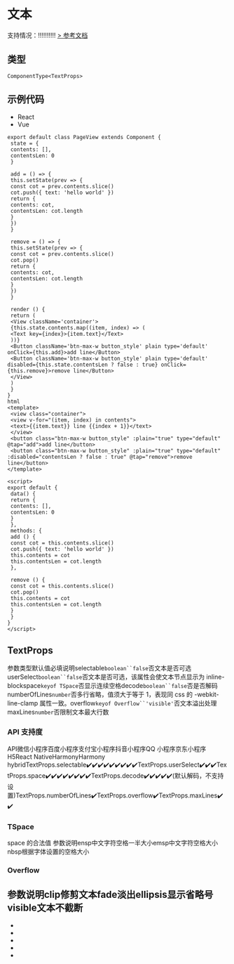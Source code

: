 # 文本
支持情况：!!!!!!!!!!
[> 参考文档
](https://developers.weixin.qq.com/miniprogram/dev/component/text.html)
## 类型[​](text.html#类型)
```tsx
ComponentType<TextProps>
```

## 示例代码[​](text.html#示例代码)

- React
- Vue
```tsx
export default class PageView extends Component {
 state = {
 contents: [],
 contentsLen: 0
 }

 add = () => {
 this.setState(prev => {
 const cot = prev.contents.slice()
 cot.push({ text: 'hello world' })
 return {
 contents: cot,
 contentsLen: cot.length
 }
 })
 }

 remove = () => {
 this.setState(prev => {
 const cot = prev.contents.slice()
 cot.pop()
 return {
 contents: cot,
 contentsLen: cot.length
 }
 })
 }

 render () {
 return (
 <View className='container'>
 {this.state.contents.map((item, index) => (
 <Text key={index}>{item.text}</Text>
 ))}
 <Button className='btn-max-w button_style' plain type='default' onClick={this.add}>add line</Button>
 <Button className='btn-max-w button_style' plain type='default' disabled={this.state.contentsLen ? false : true} onClick={this.remove}>remove line</Button>
 </View>
 )
 }
}
html
<template>
 <view class="container">
 <view v-for="(item, index) in contents">
 <text>{{item.text}} line {{index + 1}}</text>
 </view>
 <button class="btn-max-w button_style" :plain="true" type="default" @tap="add">add line</button>
 <button class="btn-max-w button_style" :plain="true" type="default" :disabled="contentsLen ? false : true" @tap="remove">remove line</button>
</template>

<script>
export default {
 data() {
 return {
 contents: [],
 contentsLen: 0
 }
 },
 methods: {
 add () {
 const cot = this.contents.slice()
 cot.push({ text: 'hello world' })
 this.contents = cot
 this.contentsLen = cot.length
 },

 remove () {
 const cot = this.contents.slice()
 cot.pop()
 this.contents = cot
 this.contentsLen = cot.length
 }
 }
}
</script>
```

## TextProps[​](text.html#textprops)
参数类型默认值必填说明selectable`boolean``false`否文本是否可选userSelect`boolean``false`否文本是否可选，该属性会使文本节点显示为 inline-blockspace`keyof TSpace`否显示连续空格decode`boolean``false`否是否解码numberOfLines`number`否多行省略，值须大于等于 1，表现同 css 的 -webkit-line-clamp 属性一致。overflow`keyof Overflow``'visible'`否文本溢出处理maxLines`number`否限制文本最大行数
### API 支持度[​](text.html#api-支持度)
API微信小程序百度小程序支付宝小程序抖音小程序QQ 小程序京东小程序H5React NativeHarmonyHarmony hybridTextProps.selectable✔️✔️✔️✔️✔️✔️✔️✔️✔️TextProps.userSelect✔️✔️✔️TextProps.space✔️✔️✔️✔️✔️✔️✔️✔️TextProps.decode✔️✔️✔️✔️✔️(默认解码，不支持设置)TextProps.numberOfLines✔️TextProps.overflow✔️TextProps.maxLines✔️✔️
### TSpace[​](text.html#tspace)
space 的合法值
参数说明ensp中文字符空格一半大小emsp中文字符空格大小nbsp根据字体设置的空格大小
### Overflow[​](text.html#overflow)
参数说明clip修剪文本fade淡出ellipsis显示省略号visible文本不截断
- 
- 
- 

- 
- 
-
